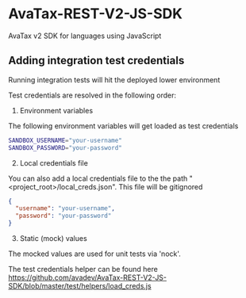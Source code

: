 # AvaTax-REST-V2-JS-SDK
AvaTax v2 SDK for languages using JavaScript

## Adding integration test credentials
Running integration tests will hit the deployed lower environment

Test credentials are resolved in the following order:
1. Environment variables

The following environment variables will get loaded as test credentials
```bash
SANDBOX_USERNAME="your-username"
SANDBOX_PASSWORD="your-password"
```
2. Local credentials file

You can also add a local credentials file to the the path "<project_root>/local_creds.json". This file will be gitignored
```json
{
  "username": "your-username",
  "password": "your-password"
}
```
3. Static (mock) values

The mocked values are used for unit tests via 'nock'.

The test credentials helper can be found here
https://github.com/avadev/AvaTax-REST-V2-JS-SDK/blob/master/test/helpers/load_creds.js

